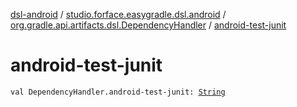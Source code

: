 [dsl-android](../../index.md) / [studio.forface.easygradle.dsl.android](../index.md) / [org.gradle.api.artifacts.dsl.DependencyHandler](index.md) / [android-test-junit](./android-test-junit.md)

# android-test-junit

`val DependencyHandler.android-test-junit: `[`String`](https://kotlinlang.org/api/latest/jvm/stdlib/kotlin/-string/index.html)